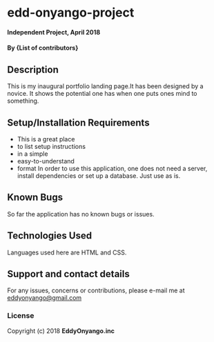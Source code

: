 # edd-onyango-project
#### Independent Project, April 2018
#### By **{List of contributors}**
## Description
This is my inaugural portfolio landing page.It has been designed by a novice. It shows the potential one has when one puts ones mind to something.
## Setup/Installation Requirements
* This is a great place
* to list setup instructions
* in a simple
* easy-to-understand
* format
In order to use this application, one does not need a server, install dependencies or set up a database. Just use as is.
## Known Bugs
So far the application has no known bugs or issues.
## Technologies Used
Languages used here are HTML and CSS.
## Support and contact details
For any issues, concerns or contributions, please e-mail me at eddyonyango@gmail.com
### License
Copyright (c) 2018 **EddyOnyango.inc**
